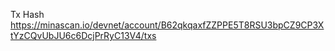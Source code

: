 Tx Hash https://minascan.io/devnet/account/B62qkqaxfZZPPE5T8RSU3bpCZ9CP3XtYzCQvUbJU6c6DcjPrRyC13V4/txs
